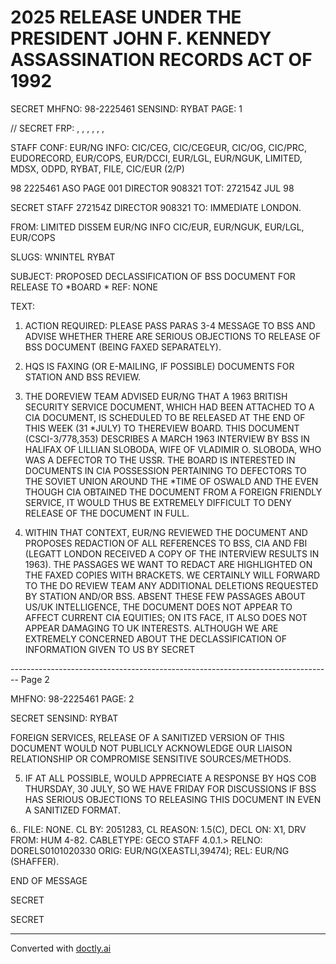 # 2025 RELEASE UNDER THE PRESIDENT JOHN F. KENNEDY ASSASSINATION RECORDS ACT OF 1992

SECRET
MHFNO: 98-2225461 SENSIND: RYBAT PAGE: 1

// SECRET FRP: , , , , , ,

STAFF
CONF: EUR/NG INFO: CIC/CEG, CIC/CEGEUR, CIC/OG, CIC/PRC,
EUDORECORD, EUR/COPS, EUR/DCCI, EUR/LGL, EUR/NGUK, LIMITED, MDSX, ODPD,
RYBAT, FILE, CIC/EUR (2/P)

98 2225461 ASO PAGE 001 DIRECTOR 908321
TOT: 272154Z JUL 98

SECRET
STAFF 272154Z DIRECTOR 908321
TO: IMMEDIATE LONDON.

FROM: LIMITED DISSEM EUR/NG INFO CIC/EUR, EUR/NGUK, EUR/LGL,
EUR/COPS

SLUGS: WNINTEL RYBAT

SUBJECT: PROPOSED DECLASSIFICATION OF BSS DOCUMENT FOR RELEASE TO
*<JFK>BOARD
*
REF: NONE

TEXT:

1.  ACTION REQUIRED: PLEASE PASS PARAS 3-4 MESSAGE TO BSS
    AND ADVISE WHETHER THERE ARE SERIOUS OBJECTIONS TO RELEASE OF BSS
    DOCUMENT (BEING FAXED SEPARATELY).

2.  HQS IS FAXING (OR E-MAILING, IF POSSIBLE) DOCUMENTS FOR
    STATION AND BSS REVIEW.

3.  THE DO<JFK>REVIEW TEAM ADVISED EUR/NG THAT A 1963 BRITISH
    SECURITY SERVICE DOCUMENT, WHICH HAD BEEN ATTACHED TO A CIA
    DOCUMENT, IS SCHEDULED TO BE RELEASED AT THE END OF THIS WEEK (31
    *JULY) TO THE<JFK ASSASSINATION>REVIEW BOARD. THIS DOCUMENT
    (CSCI-3/778,353) DESCRIBES A MARCH 1963 INTERVIEW BY BSS IN
    HALIFAX OF LILLIAN SLOBODA, WIFE OF VLADIMIR O. SLOBODA, WHO WAS A
    DEFECTOR TO THE USSR. THE BOARD IS INTERESTED IN DOCUMENTS IN CIA
    POSSESSION PERTAINING TO DEFECTORS TO THE SOVIET UNION AROUND THE
    *TIME OF OSWALD AND THE<JFK ASSASSINATION.> EVEN THOUGH CIA
    OBTAINED THE DOCUMENT FROM A FOREIGN FRIENDLY SERVICE, IT WOULD
    THUS BE EXTREMELY DIFFICULT TO DENY RELEASE OF THE DOCUMENT IN
    FULL.

4.  WITHIN THAT CONTEXT, EUR/NG REVIEWED THE DOCUMENT AND
    PROPOSES REDACTION OF ALL REFERENCES TO BSS, CIA AND FBI (LEGATT
    LONDON RECEIVED A COPY OF THE INTERVIEW RESULTS IN 1963). THE
    PASSAGES WE WANT TO REDACT ARE HIGHLIGHTED ON THE FAXED COPIES
    WITH BRACKETS. WE CERTAINLY WILL FORWARD TO THE DO REVIEW TEAM
    ANY ADDITIONAL DELETIONS REQUESTED BY STATION AND/OR BSS. ABSENT
    THESE FEW PASSAGES ABOUT US/UK INTELLIGENCE, THE DOCUMENT DOES NOT
    APPEAR TO AFFECT CURRENT CIA EQUITIES; ON ITS FACE, IT ALSO DOES
    NOT APPEAR DAMAGING TO UK INTERESTS. ALTHOUGH WE ARE EXTREMELY
    CONCERNED ABOUT THE DECLASSIFICATION OF INFORMATION GIVEN TO US BY
    SECRET


-------------------------------------------------------------------------------- Page 2

MHFNO: 98-2225461                                                  PAGE: 2

SECRET
SENSIND: RYBAT

FOREIGN SERVICES, RELEASE OF A SANITIZED VERSION OF THIS DOCUMENT
WOULD NOT PUBLICLY ACKNOWLEDGE OUR LIAISON RELATIONSHIP OR
COMPROMISE SENSITIVE SOURCES/METHODS.

5. IF AT ALL POSSIBLE, WOULD APPRECIATE A RESPONSE BY HQS
   COB THURSDAY, 30 JULY, SO WE HAVE FRIDAY FOR DISCUSSIONS IF BSS
   HAS SERIOUS OBJECTIONS TO RELEASING THIS DOCUMENT IN EVEN A
   SANITIZED FORMAT.

6.. FILE: NONE. CL BY: 2051283, CL REASON: 1.5(C), DECL
ON: X1, DRV FROM: HUM 4-82.
CABLETYPE: GECO STAFF 4.0.1.>
RELNO: DORELS0101020330
ORIG: EUR/NG(XEASTLI,39474);                       REL: EUR/NG (SHAFFER).

END OF MESSAGE

SECRET

SECRET


---
Converted with [doctly.ai](https://doctly.ai)
